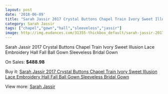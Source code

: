 ```yaml
---
layout: post
date: '2018-06-09'
title: "Sarah Jassir 2017 Crystal Buttons Chapel Train Ivory Sweet Illusion Lace Embroidery Hall Fall Ball Gown Sleeveless Bridal Gown"
category: Sarah Jassir
tags: ["chapel","gown","hall","sleeveless","jassir"]
image: http://img.eudances.com/31355-thickbox_default/sarah-jassir-2017-crystal-buttons-chapel-train-ivory-sweet-illusion-lace-embroidery-hall-fall-ball-gown-sleeveless-bridal-gown.jpg
---
```

Sarah Jassir 2017 Crystal Buttons Chapel Train Ivory Sweet Illusion Lace Embroidery Hall Fall Ball Gown Sleeveless Bridal Gown

On Sales: **$488.98**
<a href="https://www.eudances.com/en/sarah-jassir/9842-sarah-jassir-2017-crystal-buttons-chapel-train-ivory-sweet-illusion-lace-embroidery-hall-fall-ball-gown-sleeveless-bridal-gown.html"><amp-img layout="responsive" width="600" height="600" src="//img.eudances.com/31355-thickbox_default/sarah-jassir-2017-crystal-buttons-chapel-train-ivory-sweet-illusion-lace-embroidery-hall-fall-ball-gown-sleeveless-bridal-gown.jpg" alt="Sarah Jassir 2017 Crystal Buttons Chapel Train Ivory Sweet Illusion Lace Embroidery Hall Fall Ball Gown Sleeveless Bridal Gown 0" /></a>
<a href="https://www.eudances.com/en/sarah-jassir/9842-sarah-jassir-2017-crystal-buttons-chapel-train-ivory-sweet-illusion-lace-embroidery-hall-fall-ball-gown-sleeveless-bridal-gown.html"><amp-img layout="responsive" width="600" height="600" src="//img.eudances.com/31357-thickbox_default/sarah-jassir-2017-crystal-buttons-chapel-train-ivory-sweet-illusion-lace-embroidery-hall-fall-ball-gown-sleeveless-bridal-gown.jpg" alt="Sarah Jassir 2017 Crystal Buttons Chapel Train Ivory Sweet Illusion Lace Embroidery Hall Fall Ball Gown Sleeveless Bridal Gown 1" /></a>
<a href="https://www.eudances.com/en/sarah-jassir/9842-sarah-jassir-2017-crystal-buttons-chapel-train-ivory-sweet-illusion-lace-embroidery-hall-fall-ball-gown-sleeveless-bridal-gown.html"><amp-img layout="responsive" width="600" height="600" src="//img.eudances.com/31356-thickbox_default/sarah-jassir-2017-crystal-buttons-chapel-train-ivory-sweet-illusion-lace-embroidery-hall-fall-ball-gown-sleeveless-bridal-gown.jpg" alt="Sarah Jassir 2017 Crystal Buttons Chapel Train Ivory Sweet Illusion Lace Embroidery Hall Fall Ball Gown Sleeveless Bridal Gown 2" /></a>

Buy it: [Sarah Jassir 2017 Crystal Buttons Chapel Train Ivory Sweet Illusion Lace Embroidery Hall Fall Ball Gown Sleeveless Bridal Gown](https://www.eudances.com/en/sarah-jassir/9842-sarah-jassir-2017-crystal-buttons-chapel-train-ivory-sweet-illusion-lace-embroidery-hall-fall-ball-gown-sleeveless-bridal-gown.html "Sarah Jassir 2017 Crystal Buttons Chapel Train Ivory Sweet Illusion Lace Embroidery Hall Fall Ball Gown Sleeveless Bridal Gown")

View more: [Sarah Jassir](https://www.eudances.com/en/152-sarah-jassir "Sarah Jassir")